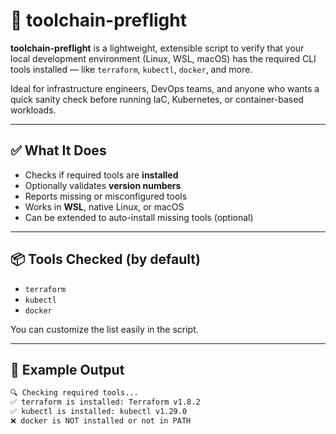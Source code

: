 # 🛫 toolchain-preflight

**toolchain-preflight** is a lightweight, extensible script to verify that your local development environment (Linux, WSL, macOS) has the required CLI tools installed — like `terraform`, `kubectl`, `docker`, and more.

Ideal for infrastructure engineers, DevOps teams, and anyone who wants a quick sanity check before running IaC, Kubernetes, or container-based workloads.

---

## ✅ What It Does

- Checks if required tools are **installed**
- Optionally validates **version numbers**
- Reports missing or misconfigured tools
- Works in **WSL**, native Linux, or macOS
- Can be extended to auto-install missing tools (optional)

---

## 📦 Tools Checked (by default)

- `terraform`
- `kubectl`
- `docker`

You can customize the list easily in the script.

---

## 🧪 Example Output

```bash
🔍 Checking required tools...
✅ terraform is installed: Terraform v1.8.2
✅ kubectl is installed: kubectl v1.29.0
❌ docker is NOT installed or not in PATH
